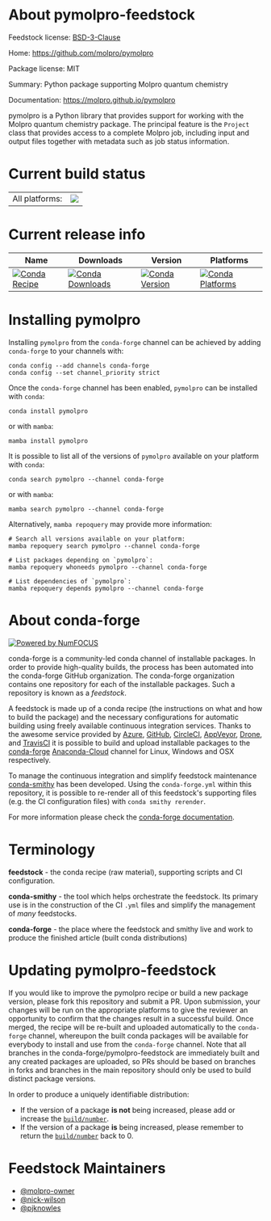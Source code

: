 About pymolpro-feedstock
========================

Feedstock license: [BSD-3-Clause](https://github.com/conda-forge/pymolpro-feedstock/blob/main/LICENSE.txt)

Home: https://github.com/molpro/pymolpro

Package license: MIT

Summary: Python package supporting Molpro quantum chemistry

Documentation: https://molpro.github.io/pymolpro

pymolpro is a Python library that provides support for working with the Molpro quantum chemistry package.
The principal feature is
the `Project` class that provides access to a complete Molpro job, including input
and output files together with metadata such as job status information.


Current build status
====================


<table><tr><td>All platforms:</td>
    <td>
      <a href="https://dev.azure.com/conda-forge/feedstock-builds/_build/latest?definitionId=17642&branchName=main">
        <img src="https://dev.azure.com/conda-forge/feedstock-builds/_apis/build/status/pymolpro-feedstock?branchName=main">
      </a>
    </td>
  </tr>
</table>

Current release info
====================

| Name | Downloads | Version | Platforms |
| --- | --- | --- | --- |
| [![Conda Recipe](https://img.shields.io/badge/recipe-pymolpro-green.svg)](https://anaconda.org/conda-forge/pymolpro) | [![Conda Downloads](https://img.shields.io/conda/dn/conda-forge/pymolpro.svg)](https://anaconda.org/conda-forge/pymolpro) | [![Conda Version](https://img.shields.io/conda/vn/conda-forge/pymolpro.svg)](https://anaconda.org/conda-forge/pymolpro) | [![Conda Platforms](https://img.shields.io/conda/pn/conda-forge/pymolpro.svg)](https://anaconda.org/conda-forge/pymolpro) |

Installing pymolpro
===================

Installing `pymolpro` from the `conda-forge` channel can be achieved by adding `conda-forge` to your channels with:

```
conda config --add channels conda-forge
conda config --set channel_priority strict
```

Once the `conda-forge` channel has been enabled, `pymolpro` can be installed with `conda`:

```
conda install pymolpro
```

or with `mamba`:

```
mamba install pymolpro
```

It is possible to list all of the versions of `pymolpro` available on your platform with `conda`:

```
conda search pymolpro --channel conda-forge
```

or with `mamba`:

```
mamba search pymolpro --channel conda-forge
```

Alternatively, `mamba repoquery` may provide more information:

```
# Search all versions available on your platform:
mamba repoquery search pymolpro --channel conda-forge

# List packages depending on `pymolpro`:
mamba repoquery whoneeds pymolpro --channel conda-forge

# List dependencies of `pymolpro`:
mamba repoquery depends pymolpro --channel conda-forge
```


About conda-forge
=================

[![Powered by
NumFOCUS](https://img.shields.io/badge/powered%20by-NumFOCUS-orange.svg?style=flat&colorA=E1523D&colorB=007D8A)](https://numfocus.org)

conda-forge is a community-led conda channel of installable packages.
In order to provide high-quality builds, the process has been automated into the
conda-forge GitHub organization. The conda-forge organization contains one repository
for each of the installable packages. Such a repository is known as a *feedstock*.

A feedstock is made up of a conda recipe (the instructions on what and how to build
the package) and the necessary configurations for automatic building using freely
available continuous integration services. Thanks to the awesome service provided by
[Azure](https://azure.microsoft.com/en-us/services/devops/), [GitHub](https://github.com/),
[CircleCI](https://circleci.com/), [AppVeyor](https://www.appveyor.com/),
[Drone](https://cloud.drone.io/welcome), and [TravisCI](https://travis-ci.com/)
it is possible to build and upload installable packages to the
[conda-forge](https://anaconda.org/conda-forge) [Anaconda-Cloud](https://anaconda.org/)
channel for Linux, Windows and OSX respectively.

To manage the continuous integration and simplify feedstock maintenance
[conda-smithy](https://github.com/conda-forge/conda-smithy) has been developed.
Using the ``conda-forge.yml`` within this repository, it is possible to re-render all of
this feedstock's supporting files (e.g. the CI configuration files) with ``conda smithy rerender``.

For more information please check the [conda-forge documentation](https://conda-forge.org/docs/).

Terminology
===========

**feedstock** - the conda recipe (raw material), supporting scripts and CI configuration.

**conda-smithy** - the tool which helps orchestrate the feedstock.
                   Its primary use is in the construction of the CI ``.yml`` files
                   and simplify the management of *many* feedstocks.

**conda-forge** - the place where the feedstock and smithy live and work to
                  produce the finished article (built conda distributions)


Updating pymolpro-feedstock
===========================

If you would like to improve the pymolpro recipe or build a new
package version, please fork this repository and submit a PR. Upon submission,
your changes will be run on the appropriate platforms to give the reviewer an
opportunity to confirm that the changes result in a successful build. Once
merged, the recipe will be re-built and uploaded automatically to the
`conda-forge` channel, whereupon the built conda packages will be available for
everybody to install and use from the `conda-forge` channel.
Note that all branches in the conda-forge/pymolpro-feedstock are
immediately built and any created packages are uploaded, so PRs should be based
on branches in forks and branches in the main repository should only be used to
build distinct package versions.

In order to produce a uniquely identifiable distribution:
 * If the version of a package **is not** being increased, please add or increase
   the [``build/number``](https://docs.conda.io/projects/conda-build/en/latest/resources/define-metadata.html#build-number-and-string).
 * If the version of a package **is** being increased, please remember to return
   the [``build/number``](https://docs.conda.io/projects/conda-build/en/latest/resources/define-metadata.html#build-number-and-string)
   back to 0.

Feedstock Maintainers
=====================

* [@molpro-owner](https://github.com/molpro-owner/)
* [@nick-wilson](https://github.com/nick-wilson/)
* [@pjknowles](https://github.com/pjknowles/)

